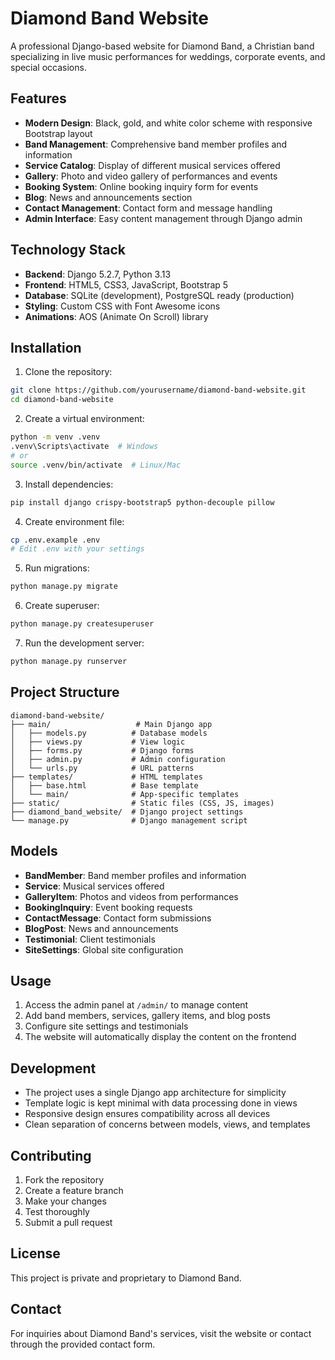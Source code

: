 # Diamond Band Website

A professional Django-based website for Diamond Band, a Christian band specializing in live music performances for weddings, corporate events, and special occasions.

## Features

- **Modern Design**: Black, gold, and white color scheme with responsive Bootstrap layout
- **Band Management**: Comprehensive band member profiles and information
- **Service Catalog**: Display of different musical services offered
- **Gallery**: Photo and video gallery of performances and events
- **Booking System**: Online booking inquiry form for events
- **Blog**: News and announcements section
- **Contact Management**: Contact form and message handling
- **Admin Interface**: Easy content management through Django admin

## Technology Stack

- **Backend**: Django 5.2.7, Python 3.13
- **Frontend**: HTML5, CSS3, JavaScript, Bootstrap 5
- **Database**: SQLite (development), PostgreSQL ready (production)
- **Styling**: Custom CSS with Font Awesome icons
- **Animations**: AOS (Animate On Scroll) library

## Installation

1. Clone the repository:

```bash
git clone https://github.com/yourusername/diamond-band-website.git
cd diamond-band-website
```

2. Create a virtual environment:

```bash
python -m venv .venv
.venv\Scripts\activate  # Windows
# or
source .venv/bin/activate  # Linux/Mac
```

3. Install dependencies:

```bash
pip install django crispy-bootstrap5 python-decouple pillow
```

4. Create environment file:

```bash
cp .env.example .env
# Edit .env with your settings
```

5. Run migrations:

```bash
python manage.py migrate
```

6. Create superuser:

```bash
python manage.py createsuperuser
```

7. Run the development server:

```bash
python manage.py runserver
```

## Project Structure

```
diamond-band-website/
├── main/                   # Main Django app
│   ├── models.py          # Database models
│   ├── views.py           # View logic
│   ├── forms.py           # Django forms
│   ├── admin.py           # Admin configuration
│   └── urls.py            # URL patterns
├── templates/             # HTML templates
│   ├── base.html          # Base template
│   └── main/              # App-specific templates
├── static/                # Static files (CSS, JS, images)
├── diamond_band_website/  # Django project settings
└── manage.py              # Django management script
```

## Models

- **BandMember**: Band member profiles and information
- **Service**: Musical services offered
- **GalleryItem**: Photos and videos from performances
- **BookingInquiry**: Event booking requests
- **ContactMessage**: Contact form submissions
- **BlogPost**: News and announcements
- **Testimonial**: Client testimonials
- **SiteSettings**: Global site configuration

## Usage

1. Access the admin panel at `/admin/` to manage content
2. Add band members, services, gallery items, and blog posts
3. Configure site settings and testimonials
4. The website will automatically display the content on the frontend

## Development

- The project uses a single Django app architecture for simplicity
- Template logic is kept minimal with data processing done in views
- Responsive design ensures compatibility across all devices
- Clean separation of concerns between models, views, and templates

## Contributing

1. Fork the repository
2. Create a feature branch
3. Make your changes
4. Test thoroughly
5. Submit a pull request

## License

This project is private and proprietary to Diamond Band.

## Contact

For inquiries about Diamond Band's services, visit the website or contact through the provided contact form.

